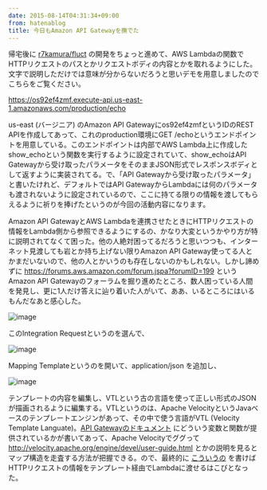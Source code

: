 ```yaml
---
date: 2015-08-14T04:31:34+09:00
from: hatenablog
title: 今日もAmazon API Gatewayを撫でた
---
```


<p>帰宅後に <a href="https://github.com/r7kamura/fluct">r7kamura/fluct</a> の開発をちょっと進めて、AWS Lambdaの関数でHTTPリクエストのパスとかリクエストボディの内容とかを取れるようにした。文字で説明しただけでは意味が分からないだろうと思いデモを用意しましたのでこちらをご覧ください。</p>

<p><a href="https://os92ef4zmf.execute-api.us-east-1.amazonaws.com/production/echo">https://os92ef4zmf.execute-api.us-east-1.amazonaws.com/production/echo</a></p>

<p>us-east (バージニア) のAmazon API Gatewayにos92ef4zmfというIDのREST APIを作成してあって、これのproduction環境にGET /echoというエンドポイントを用意している。このエンドポイントは内部でAWS Lambda上に作成したshow_echoという関数を実行するように設定されていて、show_echoはAPI Gatewayから受け取ったパラメータをそのままJSON形式でレスポンスボディとして返すように実装されてる。で、「API Gatewayから受け取ったパラメータ」と書いたけれど、デフォルトではAPI GatewayからLambdaには何のパラメータも渡されないように設定されているので、ここに持てる限りの情報を渡してもらえるように祈りを捧げたというのが今回の活動内容になります。</p>

<p>Amazon API GatewayとAWS Lambdaを連携させたときにHTTPリクエストの情報をLambda側から参照できるようにするの、かなり大変というかやり方が特に説明されてなくて困った。他の人絶対困ってるだろうと思いつつも、インターネット見渡しても岩とか持ち上げない限りAmazon API Gateway使ってる人とかまだいないので、他の人とかいうのも存在しないのかもしれない。しかし諦めずに <a href="https://forums.aws.amazon.com/forum.jspa?forumID=199">https://forums.aws.amazon.com/forum.jspa?forumID=199</a> というAmazon API Gatewayのフォーラムを掘り進めたところ、数人困っている人間を発見し、更に1人だけ答えに辿り着いた人がいて、ああ、いるところにはいるもんだなあと感心した。</p>

<p><img src="https://qiita-image-store.s3.amazonaws.com/0/4365/65d9c0c7-0686-c9b9-7670-6feeeb9a97b2.png" alt="image"></p>

<p>このIntegration Requestというのを選んで、</p>

<p><img src="https://qiita-image-store.s3.amazonaws.com/0/4365/09eaa051-5d90-c624-9e75-ce02120e7cc9.png" alt="image"></p>

<p>Mapping Templateというのを開いて、application/json を追加し、</p>

<p><img src="https://qiita-image-store.s3.amazonaws.com/0/4365/4279da3a-0d53-68de-058e-f180ee60aaf5.png" alt="image"></p>

<p>テンプレートの内容を編集し、VTLという古の言語を使って正しい形式のJSONが描画されるように編集する。VTLというのは、Apache VelocityというJavaベースのテンプレートエンジンがあって、その中で使う言語がVTL (Velocity Template Languate)。<a href="http://docs.aws.amazon.com/ja_jp/apigateway/latest/developerguide/api-gateway-mapping-template-reference.html">API Gatewayのドキュメント</a> にどういう変数と関数が提供されているかが書いてあって、Apache Velocityでググって <a href="http://velocity.apache.org/engine/devel/user-guide.html">http://velocity.apache.org/engine/devel/user-guide.html</a> とかの説明を見るとマップ構造を走査する方法が把握できる。ので、最終的に <a href="https://gist.github.com/r7kamura/c6cc5967f1d08939fed0">こういうの</a> を書けばHTTPリクエストの情報をテンプレート経由でLambdaに渡せるはこびとなった。</p>

